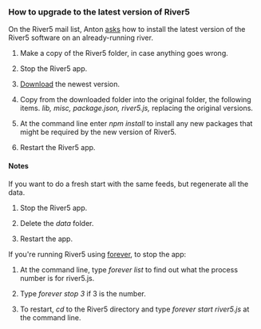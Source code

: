### How to upgrade to the latest version of River5

On the River5 mail list, Anton <a href="https://groups.google.com/forum/?fromgroups#!topic/river5/6vraWxnIp2A">asks</a> how to install the latest version of the River5 software on an already-running river.

1. Make a copy of the River5 folder, in case anything goes wrong. 

2. Stop the River5 app.

3. <a href="https://github.com/scripting/river5/archive/master.zip">Download</a> the newest version. 

4. Copy from the downloaded folder into the original folder, the following items. <i>lib, misc, package.json, river5.js,</i> replacing the original versions.

6. At the command line enter <i>npm install</i> to install any new packages that might be required by the new version of River5.

7. Restart the River5 app.

#### Notes

If you want to do a fresh start with the same feeds, but regenerate all the data.

1. Stop the River5 app.  

2. Delete the <i>data</i> folder. 

3. Restart the app.

If you're running River5 using <a href="https://github.com/foreverjs/forever">forever</a>, to stop the app:

1. At the command line, type <i>forever list</i> to find out what the process number is for river5.js. 

2. Type <i>forever stop 3</i> if 3 is the number. 

3. To restart, <i>cd</i> to the River5 directory and type <i>forever start river5.js</i> at the command line.

